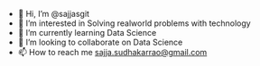 - 👋 Hi, I’m @sajjasgit
- 👀 I’m interested in Solving realworld problems with technology
- 🌱 I’m currently learning Data Science
- 💞️ I’m looking to collaborate on Data Science
- 📫 How to reach me sajja.sudhakarrao@gmail.com

<!---
sajjasgit/sajjasgit is a ✨ special ✨ repository because its `README.md` (this file) appears on your GitHub profile.
You can click the Preview link to take a look at your changes.
--->
